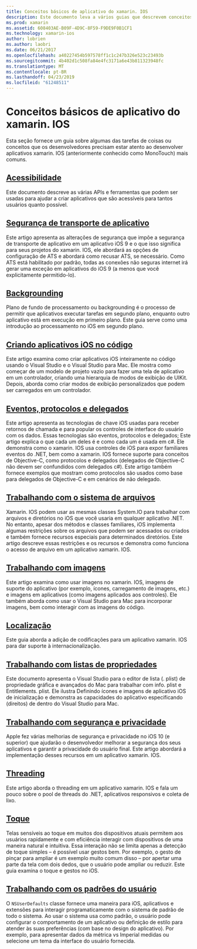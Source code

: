 ```yaml
---
title: Conceitos básicos de aplicativo do xamarin. IOS
description: Este documento leva a vários guias que descrevem conceitos fundamentais para o desenvolvimento do xamarin. IOS, como a segurança de transporte de aplicativo, backgrounding, eventos e threading.
ms.prod: xamarin
ms.assetid: 608403AE-B09F-4D9C-8F59-F9DE9F0B1CF1
ms.technology: xamarin-ios
author: lobrien
ms.author: laobri
ms.date: 06/21/2017
ms.openlocfilehash: a40227454b597578ff1c1c247b326e523c23493b
ms.sourcegitcommit: 4b402d1c508fa84e4fc3171a6e43b811323948fc
ms.translationtype: MT
ms.contentlocale: pt-BR
ms.lasthandoff: 04/23/2019
ms.locfileid: "61248511"
---
```

# <a name="xamarinios-application-fundamentals"></a>Conceitos básicos de aplicativo do xamarin. IOS

Esta seção fornece um guia sobre algumas das tarefas de coisas ou conceitos que os desenvolvedores precisam estar atento ao desenvolver aplicativos xamarin. IOS (anteriormente conhecido como MonoTouch) mais comuns.

## <a name="accessibilityiosapp-fundamentalsaccessibilitymd"></a>[Acessibilidade](~/ios/app-fundamentals/accessibility.md)

Este documento descreve as várias APIs e ferramentas que podem ser usadas para ajudar a criar aplicativos que são acessíveis para tantos usuários quanto possível.

## <a name="app-transport-securityiosapp-fundamentalsatsmd"></a>[Segurança de transporte de aplicativo](~/ios/app-fundamentals/ats.md)

Este artigo apresenta as alterações de segurança que impõe a segurança de transporte de aplicativo em um aplicativo iOS 9 e o que isso significa para seus projetos do xamarin. IOS, ele abordará as opções de configuração de ATS e abordará como recusar ATS, se necessário. Como ATS está habilitado por padrão, todas as conexões não seguras internet irá gerar uma exceção em aplicativos do iOS 9 (a menos que você explicitamente permitido-lo).

## <a name="backgroundingiosapp-fundamentalsbackgroundingindexmd"></a>[Backgrounding](~/ios/app-fundamentals/backgrounding/index.md)

Plano de fundo de processamento ou backgrounding é o processo de permitir que aplicativos executar tarefas em segundo plano, enquanto outro aplicativo está em execução em primeiro plano. Este guia serve como uma introdução ao processamento no iOS em segundo plano.

## <a name="creating-ios-applications-in-codeiosapp-fundamentalsios-code-onlymd"></a>[Criando aplicativos iOS no código](~/ios/app-fundamentals/ios-code-only.md)

Este artigo examina como criar aplicativos iOS inteiramente no código usando o Visual Studio e o Visual Studio para Mac. Ele mostra como começar de um modelo de projeto vazio para fazer uma tela de aplicativo em um controlador, criando uma hierarquia de modos de exibição de UIKit. Depois, aborda como criar modos de exibição personalizados que podem ser carregados em um controlador.

## <a name="events-protocols-and-delegatesiosapp-fundamentalsdelegates-protocols-and-eventsmd"></a>[Eventos, protocolos e delegados](~/ios/app-fundamentals/delegates-protocols-and-events.md)

Este artigo apresenta as tecnologias de chave iOS usadas para receber retornos de chamada e para popular os controles de interface do usuário com os dados. Essas tecnologias são eventos, protocolos e delegados; Este artigo explica o que cada um deles é e como cada um é usada em c#. Ele demonstra como o xamarin. IOS usa controles de iOS para expor familiares eventos do .NET, bem como a xamarin. IOS fornece suporte para conceitos de Objective-C, como protocolos e delegados (delegados de Objective-C não devem ser confundidos com delegados c#). Este artigo também fornece exemplos que mostram como protocolos são usados como base para delegados de Objective-C e em cenários de não delegado.

## <a name="working-with-the-file-systemiosapp-fundamentalsfile-systemmd"></a>[Trabalhando com o sistema de arquivos](~/ios/app-fundamentals/file-system.md)

Xamarin. IOS podem usar as mesmas classes System.IO para trabalhar com arquivos e diretórios no iOS que você usaria em qualquer aplicativo .NET. No entanto, apesar dos métodos e classes familiares, iOS implementa algumas restrições sobre os arquivos que podem ser acessados ou criados e também fornece recursos especiais para determinados diretórios. Este artigo descreve essas restrições e os recursos e demonstra como funciona o acesso de arquivo em um aplicativo xamarin. IOS.

## <a name="working-with-imagesiosapp-fundamentalsimages-iconsindexmd"></a>[Trabalhando com imagens](~/ios/app-fundamentals/images-icons/index.md)

Este artigo examina como usar imagens no xamarin. IOS, imagens de suporte do aplicativo (por exemplo, ícones, carregamento de imagens, etc.) e imagens em aplicativos (como imagens aplicados aos controles). Ele também aborda como usar o Visual Studio para Mac para incorporar imagens, bem como interagir com as imagens do código.

## <a name="localizationiosapp-fundamentalslocalizationindexmd"></a>[Localização](~/ios/app-fundamentals/localization/index.md)

Este guia aborda a adição de codificações para um aplicativo xamarin. IOS para dar suporte à internacionalização.

## <a name="working-with-property-listsiosapp-fundamentalsindexmd"></a>[Trabalhando com listas de propriedades](~/ios/app-fundamentals/index.md)

Este documento apresenta o Visual Studio para o editor de lista (. plist) de propriedade gráfica e avançados do Mac para trabalhar com info. plist e Entitlements. plist. Ele ilustra Definindo ícones e imagens de aplicativo iOS de inicialização e demonstra as capacidades do aplicativo especificando (direitos) de dentro do Visual Studio para Mac.

## <a name="working-with-security-and-privacyiosapp-fundamentalssecurity-privacymd"></a>[Trabalhando com segurança e privacidade](~/ios/app-fundamentals/security-privacy.md)

Apple fez várias melhorias de segurança e privacidade no iOS 10 (e superior) que ajudarão o desenvolvedor melhorar a segurança dos seus aplicativos e garantir a privacidade do usuário final. Este artigo abordará a implementação desses recursos em um aplicativo xamarin. IOS.

## <a name="threadingiosapp-fundamentalsthreadingmd"></a>[Threading](~/ios/app-fundamentals/threading.md)

Este artigo aborda o threading em um aplicativo xamarin. IOS e fala um pouco sobre o pool de threads do .NET, aplicativos responsivos e coleta de lixo.

## <a name="touchiosapp-fundamentalstouchindexmd"></a>[Toque](~/ios/app-fundamentals/touch/index.md)

Telas sensíveis ao toque em muitos dos dispositivos atuais permitem aos usuários rapidamente e com eficiência interagir com dispositivos de uma maneira natural e intuitiva. Essa interação não se limita apenas a detecção de toque simples – é possível usar gestos bem. Por exemplo, o gesto de pinçar para ampliar é um exemplo muito comum disso – por apertar uma parte da tela com dois dedos, que o usuário pode ampliar ou reduzir. Este guia examina o toque e gestos no iOS.

## <a name="working-with-user-defaultsiosapp-fundamentalsuser-defaultsmd"></a>[Trabalhando com os padrões do usuário](~/ios/app-fundamentals/user-defaults.md)

O `NSUserDefaults` classe fornece uma maneira para iOS, aplicativos e extensões para interagir programaticamente com o sistema de padrão de todo o sistema. Ao usar o sistema usa como padrão, o usuário pode configurar o comportamento de um aplicativo ou definição de estilo para atender às suas preferências (com base no design do aplicativo). Por exemplo, para apresentar dados da métrica vs Imperial medidas ou selecione um tema da interface do usuário fornecida.
